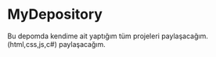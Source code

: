 # MyDepository
Bu depomda kendime ait yaptığım tüm projeleri paylaşacağım. (html,css,js,c#) paylaşacağım.
